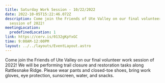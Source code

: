 ```yaml
---
title: Saturday Work Session - 10/22/2022
date: 2022-10-05T15:22:46.072Z
description: Come join the Friends of Ute Valley on our final volunteer work
  session of 2022!
meetingLocation:
  predefinedLocation: 1
link: https://cerv.is/0132gKpYxGC
time: 9:00AM-12:00PM
layout: ../../layouts/EventLayout.astro
---
```

Come join the Friends of Ute Valley on our final volunteer work session of 2022! We will be performing trail closure and restoration tasks along Rattlesnake Ridge. Please wear pants and closed-toe shoes, bring work gloves, eye protection, sunscreen, water, and snacks.